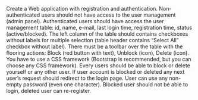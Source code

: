 Create a Web application with registration and authentication.
Non-authenticated users should not have access to the user management (admin panel).
Authenticated users should have access the user management table: id, name, e-mail, last login time, registration time, status (active/blocked).
The left column of the table should contains checkboxes without labels for multiple selection (table header contains “Select All” checkbox without label).
There must be a toolbar over the table with the flooring actions: Block (red button with text), Unblock (icon), Delete (icon).
You have to use a CSS framework (Bootstrap is recommended, but you can choose any CSS framework).
Every users should be able to block or delete yourself or any other user.
If user account is blocked or deleted any next user’s request should redirect to the login page.
User can use any non-empty password (even one character).
Blocked user should not be able to login, deleted user can re-register.